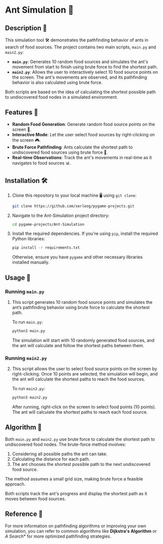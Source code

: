 # Ant Simulation 🚀

## Description 📝

This simulation tool 🛠️ demonstrates the pathfinding behavior of ants in search of food sources. The project contains two main scripts, `main.py` and `main2.py`:

- **`main.py`**: Generates 10 random food sources and simulates the ant's movement from start to finish using brute force to find the shortest path.
- **`main2.py`**: Allows the user to interactively select 10 food source points on the screen. The ant's movements are observed, and its pathfinding behavior is also calculated using brute force.

Both scripts are based on the idea of calculating the shortest possible path to undiscovered food nodes in a simulated environment.

## Features 🌟

- **Random Food Generation**: Generate random food source points on the screen 🐜.
- **Interactive Mode**: Let the user select food sources by right-clicking on the screen 🎮.
- **Brute Force Pathfinding**: Ants calculate the shortest path to undiscovered food sources using brute force 🧠.
- **Real-time Observations**: Track the ant's movements in real-time as it navigates to food sources 📊.

## Installation 🛠️

1. Clone this repository to your local machine 🖥️ using `git clone`:

   ```bash
   git clone https://github.com/xerleog/pygame-projects.git
   ```

2. Navigate to the Ant-Simulation project directory:

   ```bash
   cd pygame-projects/Ant-Simulation
   ```

3. Install the required dependencies. If you're using `pip`, install the required Python libraries:

   ```bash
   pip install -r requirements.txt
   ```

   Otherwise, ensure you have `pygame` and other necessary libraries installed manually.

## Usage 📖

### Running `main.py`

1. This script generates 10 random food source points and simulates the ant’s pathfinding behavior using brute force to calculate the shortest path.

   To run `main.py`:

   ```bash
   python3 main.py
   ```

   The simulation will start with 10 randomly generated food sources, and the ant will calculate and follow the shortest paths between them.

### Running `main2.py`

2. This script allows the user to select food source points on the screen by right-clicking. Once 10 points are selected, the simulation will begin, and the ant will calculate the shortest paths to reach the food sources.

   To run `main2.py`:

   ```bash
   python3 main2.py
   ```

   After running, right-click on the screen to select food points (10 points). The ant will calculate the shortest paths to reach each food source.

## Algorithm 🧠

Both `main.py` and `main2.py` use brute force to calculate the shortest path to undiscovered food nodes. The brute-force method involves:

1. Considering all possible paths the ant can take.
2. Calculating the distance for each path.
3. The ant chooses the shortest possible path to the next undiscovered food source.

The method assumes a small grid size, making brute force a feasible approach.

Both scripts track the ant's progress and display the shortest path as it moves between food sources.

## Reference 📖

For more information on pathfinding algorithms or improving your own simulation, you can refer to common algorithms like **Dijkstra's Algorithm** or **A* Search** for more optimized pathfinding strategies.

